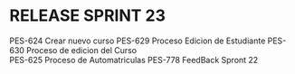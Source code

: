 # RELEASE SPRINT 23
PES-624 Crear nuevo curso 
PES-629 Proceso Edicion de Estudiante
PES-630 Proceso de edicion del Curso  
PES-625 Proceso de Automatriculas
PES-778 FeedBack Spront 22